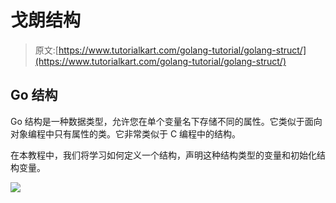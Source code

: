 # 戈朗结构

> 原文:[https://www.tutorialkart.com/golang-tutorial/golang-struct/](https://www.tutorialkart.com/golang-tutorial/golang-struct/)

## Go 结构

Go 结构是一种数据类型，允许您在单个变量名下存储不同的属性。它类似于面向对象编程中只有属性的类。它非常类似于 C 编程中的结构。

在本教程中，我们将学习如何定义一个结构，声明这种结构类型的变量和初始化结构变量。

[![](../Images/925da31b32d6bc3827932f6c8afb11bb.png)](https://www.tutorialkart.com/)